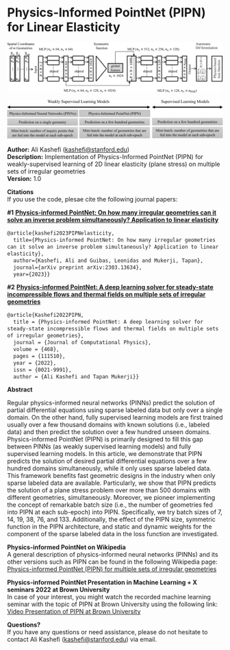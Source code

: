 # Physics-Informed PointNet (PIPN) for Linear Elasticity
![pic](./Figure2-1.png) <br>

![pic](./Figure1-1.png) <br>

**Author:** Ali Kashefi (kashefi@stanford.edu)<br>
**Description:** Implementation of Physics-Informed PointNet (PIPN) for weakly-supervised learning of 2D linear elasticity (plane stress) on multiple sets of irregular geometries <br>
**Version:** 1.0 <br>
      
**Citations** <br>
If you use the code, plesae cite the following journal papers: <br>

<b>#1</b> **[Physics-informed PointNet: On how many irregular geometries can it solve an inverse problem simultaneously? Application to linear elasticity](https://arxiv.org/pdf/2303.13634.pdf)**

    @article{kashefi2023PIPNelasticity, 
      title={Physics-informed PointNet: On how many irregular geometries can it solve an inverse problem simultaneously? Application to linear elasticity},
      author={Kashefi, Ali and Guibas, Leonidas and Mukerji, Tapan}, 
      journal={arXiv preprint arXiv:2303.13634}, 
      year={2023}}

<b>#2</b> **[Physics-informed PointNet: A deep learning solver for steady-state incompressible flows and thermal fields on multiple sets of irregular geometries](https://doi.org/10.1016/j.jcp.2022.111510)**

    @article{Kashefi2022PIPN, 
      title = {Physics-informed PointNet: A deep learning solver for steady-state incompressible flows and thermal fields on multiple sets of irregular geometries}, 
      journal = {Journal of Computational Physics}, 
      volume = {468},
      pages = {111510}, 
      year = {2022}, 
      issn = {0021-9991}, 
      author = {Ali Kashefi and Tapan Mukerji}}
      
**Abstract** <br>

Regular physics-informed neural networks (PINNs) predict the solution of partial differential equations using sparse labeled data but only over a single domain. On the other hand, fully supervised learning models are first trained usually over a few thousand domains with known solutions (i.e., labeled data) and then predict the solution over a few hundred unseen domains. Physics-informed PointNet (PIPN) is primarily designed to fill this gap between PINNs (as weakly supervised learning models) and fully supervised learning models. In this article, we demonstrate that PIPN predicts the solution of desired partial differential equations over a few hundred domains simultaneously, while it only uses sparse labeled data. This framework benefits fast geometric designs in the industry when only sparse labeled data are available. Particularly, we show that PIPN predicts the solution of a plane stress problem over more than 500 domains with different geometries, simultaneously. Moreover, we pioneer implementing the concept of remarkable batch size (i.e., the number of geometries fed into PIPN at each sub-epoch) into PIPN. Specifically, we try batch sizes of 7, 14, 19, 38, 76, and 133. Additionally, the effect of the PIPN size, symmetric function in the PIPN architecture, and static and dynamic weights for the component of the sparse labeled data in the loss function are investigated.

**Physics-informed PointNet on Wikipedia** <br>
A general description of physics-informed neural networks (PINNs) and its other versions such as PIPN can be found in the following Wikipedia page:<br>
[Physics-informed PointNet (PIPN) for multiple sets of irregular geometries](https://en.wikipedia.org/wiki/Physics-informed_neural_networks#Physics-informed_PointNet_(PIPN)_for_multiple_sets_of_irregular_geometries)

**Physics-informed PointNet Presentation in Machine Learning + X seminars 2022 at Brown University**<br>
In case of your interest, you might watch the recorded machine learning seminar with the topic of PIPN at Brown University using the following link:<br> 
[Video Presentation of PIPN at Brown University](https://www.dropbox.com/s/oafbjl6xaihotqa/GMT20220325-155140_Recording_2560x1440.mp4?dl=0)


**Questions?** <br>
If you have any questions or need assistance, please do not hesitate to contact Ali Kashefi (kashefi@stanford.edu) via email. 
